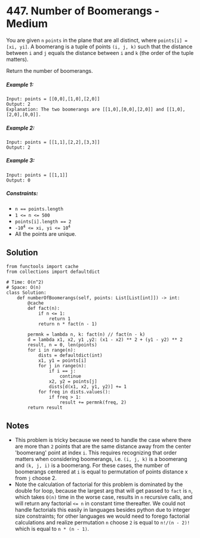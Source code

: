 # 447. Number of Boomerangs - Medium

You are given `n` `points` in the plane that are all distinct, where `points[i] = [xi, yi]`. A boomerang is a tuple of points `(i, j, k)` such that the distance between `i` and `j` equals the distance between `i` and `k` (the order of the tuple matters).

Return the number of boomerangs.

##### Example 1:

```
Input: points = [[0,0],[1,0],[2,0]]
Output: 2
Explanation: The two boomerangs are [[1,0],[0,0],[2,0]] and [[1,0],[2,0],[0,0]].
```

##### Example 2:

```
Input: points = [[1,1],[2,2],[3,3]]
Output: 2
```

##### Example 3:

```
Input: points = [[1,1]]
Output: 0
```

##### Constraints:

- <code>n == points.length</code>
- <code>1 <= n <= 500</code>
- <code>points[i].length == 2</code>
- <code>-10<sup>4</sup> <= xi, yi <= 10<sup>4</sup></code>
- All the points are unique.

## Solution

```
from functools import cache
from collections import defaultdict

# Time: O(n^2)
# Space: O(n)
class Solution:
    def numberOfBoomerangs(self, points: List[List[int]]) -> int:
        @cache
        def fact(n):
            if n <= 1:
                return 1
            return n * fact(n - 1)

        permnk = lambda n, k: fact(n) // fact(n - k)
        d = lambda x1, x2, y1 ,y2: (x1 - x2) ** 2 + (y1 - y2) ** 2
        result, n = 0, len(points)
        for i in range(n):
            dists = defaultdict(int)
            x1, y1 = points[i]
            for j in range(n):
                if i == j:
                    continue
                x2, y2 = points[j]
                dists[d(x1, x2, y1, y2)] += 1
            for freq in dists.values():
                if freq > 1:
                    result += permnk(freq, 2)
        return result
```

## Notes
- This problem is tricky because we need to handle the case where there are more than `2` points that are the same distance away from the center 'boomerang' point at index `i`. This requires recognizing that order matters when considering boomerangs, i.e. `(i, j, k)` is a boomerang and `(k, j, i)` is a boomerang. For these cases, the number of boomerangs centered at `i` is equal to permutation of points distance x from `j` choose 2.
- Note the calculation of factorial for this problem is dominated by the double for loop, because the largest arg that will get passed to `fact` is `n`, which takes `O(n)` time in the worse case, results in `n` recursive calls, and will return any factorial `<= n` in constant time thereafter. We could not handle factorials this easily in languages besides python due to integer size constraints; for other languages we would need to forego factorial calculations and realize permutation `n` choose `2` is equal to `n!/(n - 2)!` which is equal to `n * (n - 1)`. 